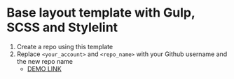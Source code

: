 # Base layout template with Gulp, SCSS and Stylelint
1. Create a repo using this template
2. Replace `<your_account>` and `<repo_name>` with your Github username and the new repo name
    - [DEMO LINK](https://<your_account>.github.io/<repo_name>/)
